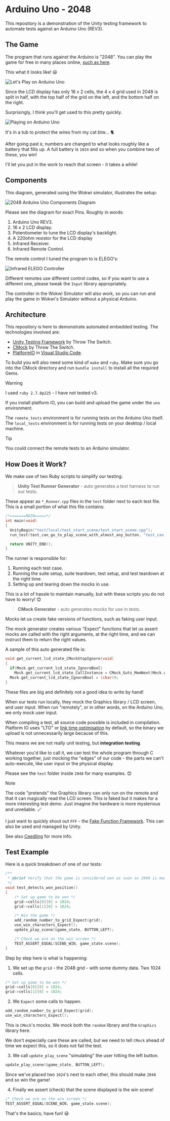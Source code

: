 # Arduino Uno - 2048

This repository is a demonstration of the Unity testing framework
to automate tests against an Arduino Uno (REV3).

## The Game

The program that runs against the Arduino is "2048". You can play
the game for free in many places online,
[such as here](https://www.2048.org/).

This what it looks like! 😃

![Let's Play on Arduino Uno](lets_play.jpeg)

Since the LCD display has only 16 x 2 cells, the 4 x 4 grid
used in 2048 is split in half, with the top half of the grid
on the left, and the bottom half on the right.

Surprisingly, I think you'll get used to this pretty quickly.

![Playing on Arduino Uno](playing.jpeg)

It's in a tub to protect the wires from my cat btw... 🐈

After going past `8`, numbers are changed to what looks roughly
like a battery that fills up. A full battery is `1024`
and so when you combine two of these, you win!

I'll let you put in the work to reach that screen - it takes a while!

## Components

This diagram, generated using the Wokwi simulator, illustrates the
setup:

![2048 Arduino Uno Components Diagram](diagram.png)

Please see the diagram for exact Pins. Roughly in words:

1. Arduino Uno REV3.
2. 16 x 2 LCD display.
3. Potentiometer to tune the LCD display's backlight.
4. A 220ohm resistor for the LCD display
5. Infrared Receiver.
6. Infrared Remote Control. 

The remote control I tuned the program to is ELEGO's:

![Infrared ELEGO Controller](remote_control.png)

Different remotes use different control codes, so if you want to use
a different one, please tweak the `Input` library appropriately.

The controller in the Wokwi Simulator will also work, so you can
run and play the game in Wokwi's Simulator without a physical Arduino.

## Architecture

This repository is here to demonstrate automated embedded testing. The technologies involved are:

* [Unity Testing Framework](https://www.throwtheswitch.org/unity)
  by Throw The Switch.
* [CMock](https://www.throwtheswitch.org/cmock) by Throw The Switch.
* [PlatformIO](https://platformio.org/) in 
  [Visual Studio Code](https://code.visualstudio.com/Download).

To build you will also need some kind of `make` and `ruby`. Make sure
you go into the CMock directory and run `bundle install` to install
all the required Gems.

> [!WARNING] 
> I used `ruby 2.7.8p225` - I have not tested v3.

If you install platform IO, you can build and upload the game under the
`uno` environment.

The `remote_tests` environment is for running tests on the
Arduino Uno itself. The `local_tests` environment is for running
tests on your desktop / local machine.

> [!TIP]
> You could connect the remote tests to an Arduino simulator. 

## How Does it Work?

We make use of two Ruby scripts to simplify our testing:

> **Unity Test Runner Generator** - auto generates a test harness to run our tests.

These appear as `*_Runner.cpp` files in the `test` 
folder next to each test file. This is a small
portion of what this file contains:

```c
/*=======MAIN=====*/
int main(void)
{
  UnityBegin("test/local/test_start_scene/test_start_scene.cpp");
  run_test(test_can_go_to_play_scene_with_almost_any_button, "test_can_go_to_play_scene_with_almost_any_button", 24);

  return UNITY_END();
}
```

The runner is responsible for:

1. Running each test case.
2. Running the suite setup, suite teardown, test setup, and test teardown at the right time.
3. Setting up and tearing down the mocks in use.

This is a lot of hassle to maintain manually, but
with these scripts you do not have to worry! 😊

> **CMock Generator** - auto generates mocks for use in tests.

Mocks let us create fake versions of functions, such as faking user input.

The mock generator creates various "Expect" functions that let us assert
mocks are called with the right arguments, at the right time, and we
can instruct them to return the right values.

A sample of this auto generated file is:

```c
void get_current_lcd_state_CMockStopIgnore(void)
{
  if(Mock.get_current_lcd_state_IgnoreBool)
    Mock.get_current_lcd_state_CallInstance = CMock_Guts_MemNext(Mock.get_current_lcd_state_CallInstance);
  Mock.get_current_lcd_state_IgnoreBool = (char)0;
}
```
These files are big and definitely not a good idea to write by hand!

When our tests run locally, they mock the Graphics library / LCD
screen, and user input. When run "remotely", or in other words, on the Arduino Uno, we only mock user input.

When compiling a test, all source code possible is included in
compilation. Platform IO uses "LTO" or 
[link time optimisation](https://gcc.gnu.org/wiki/LinkTimeOptimization)
by default, so the binary we upload is not unnecessarily large
because of this.

This means we are not really unit testing, but **integration testing**.

Whatever you'd like to call it, we can test the whole program
through C working together, just mocking the "edges" of our code - the parts
we can't auto-execute, like user input or the physical display.

Please see the `test` folder inside `2048` for many examples. 😊

> [!NOTE]
> The code "pretends" the Graphics library can only run on the 
  remote and that it can magically read the LCD screen. This is
  faked but it makes for a more interesting test demo. Just
  imagine the hardware is more mysterious and unreliable. 🪄

I just want to quickly shout out `FFF` - the 
[Fake Function Framework](https://github.com/meekrosoft/fff). This can also
be used and managed by Unity.

See also [Ceedling](https://github.com/ThrowTheSwitch/Ceedling) for more info.

## Test Example

Here is a quick breakdown of one of our tests:

```c
/**
 * @brief Verify that the game is considered won as soon as 2048 is made.
 */
void test_detects_won_position()
{
    /* Set up game to be won */
    grid->cells[0][0] = 1024;
    grid->cells[1][0] = 1024;

    /* Win the game */
    add_random_number_to_grid_Expect(grid);
    use_win_characters_Expect();
    update_play_scene(&game_state, BUTTON_LEFT);

    /* Check we are on the win screen */
    TEST_ASSERT_EQUAL(SCENE_WIN, game_state.scene);
}
```

Step by step here is what is happening:
1. We set up the `grid` - the 2048 grid - with some dummy data. Two 1024 cells.

```c
/* Set up game to be won */
grid->cells[0][0] = 1024;
grid->cells[1][0] = 1024;
```

2. We `Expect` some calls to happen.

```c
add_random_number_to_grid_Expect(grid);
use_win_characters_Expect();
```

This is `CMock`'s mocks. We mock both the `random` library and the `Graphics` library here.

We don't especially care these are called, but we need to tell `CMock` ahead of time we expect this, so it does not fail the test.

3. We call `update_play_scene` "simulating" the user
   hitting the left button.

```c
update_play_scene(&game_state, BUTTON_LEFT);
```

Since we've placed two `1024`'s next to each other,
this should make `2048` and so win the game!

4. Finally we assert (check) that the scene
   displayed is the win scene!

```c
/* Check we are on the win screen */
TEST_ASSERT_EQUAL(SCENE_WIN, game_state.scene);
```

That's the basics; have fun! 😃